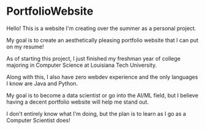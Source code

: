 # PortfolioWebsite

Hello!  This is a website I'm creating over the summer as a personal project.

My goal is to create an aesthetically pleasing portfolio website that I can put on my resume!

As of starting this project, I just finished my freshman year of college majoring in Computer Science at Louisiana Tech University.

Along with this, I also have zero webdev experience and the only languages I know are Java and Python.  

My goal is to become a data scientist or go into the AI/ML field, but I believe having a decent portfolio website will help me stand out.

I don't entirely know what I'm doing, but the plan is to learn as I go as a Computer Scientist does!

